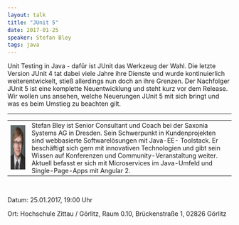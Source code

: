 ```yaml
---
layout: talk
title: "JUnit 5"
date: 2017-01-25
speaker: Stefan Bley
tags: java
---
```


Unit Testing in Java - dafür ist JUnit das Werkzeug der Wahl. Die letzte Version JUnit 4 tat dabei viele Jahre ihre Dienste und wurde kontinuierlich weiterentwickelt, stieß allerdings nun doch an ihre Grenzen. Der Nachfolger JUnit 5 ist eine komplette Neuentwicklung und steht kurz vor dem Release. Wir wollen uns ansehen, welche Neuerungen JUnit 5 mit sich bringt und was es beim Umstieg zu beachten gilt.

---

<table>
<tr>
<td><img src="../images/stefan_bley.jpg" style="height: 100px; margin-right: 25px;">
</td>
<td>Stefan Bley ist Senior Consultant und Coach bei der Saxonia Systems AG in Dresden. Sein Schwerpunkt in Kundenprojekten sind webbasierte Softwarelösungen mit Java-EE-
Toolstack. Er beschäftigt sich gern mit innovativen Technologien und gibt sein Wissen auf Konferenzen und Community-Veranstaltung weiter. Aktuell  befasst er sich mit Microservices im Java-Umfeld und Single-Page-Apps mit Angular 2.</td>
</tr>
</table>
<br>

Datum: 25.01.2017, 19:00 Uhr

Ort: Hochschule Zittau / Görlitz, Raum 0.10, Brückenstraße 1, 02826 Görlitz
